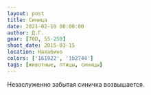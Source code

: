 ```yaml
---
layout: post
title: Синица
date: 2021-02-19 00:00:00
author: Д.Г.
gear: [70D, 55-250]
shoot_date: 2015-03-15
location: Нахабино
colors: ['161922', '1b2744']
tags: [животные, птицы, синицы]
---
```

Незаслуженно забытая синичка возвышается.
